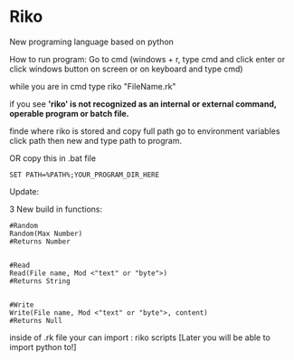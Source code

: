 # Riko
New programing language based on python

How to run program:
Go to cmd (windows + r, type cmd and click enter or
click windows button on screen or on keyboard and type cmd)


while you are in cmd type riko "FileName.rk"


if you see **'riko' is not recognized as an internal or external command,
operable program or batch file.**

finde where riko is stored and copy full path
go to environment variables
click path then new and type path to program.


OR
copy this in .bat file


    SET PATH=%PATH%;YOUR_PROGRAM_DIR_HERE

Update:

  3 New build in functions:
  
  
    #Random
    Random(Max Number)
    #Returns Number
    
    
    #Read
    Read(File name, Mod <"text" or "byte">)
    #Returns String
    
    
    #Write
    Write(File name, Mod <"text" or "byte">, content)
    #Returns Null


inside of .rk file your can import : riko scripts [Later you will be able to import python to!]
